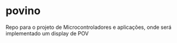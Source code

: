 # povino
Repo para o projeto de Microcontroladores e aplicações, onde será implementado um display de POV
